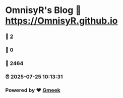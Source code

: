 # OmnisyR's Blog :link: https://OmnisyR.github.io 
### :page_facing_up: [2](https://OmnisyR.github.io/tag.html) 
### :speech_balloon: 0 
### :hibiscus: 2464 
### :alarm_clock: 2025-07-25 10:13:31 
### Powered by :heart: [Gmeek](https://github.com/Meekdai/Gmeek)
